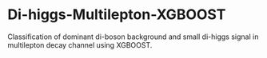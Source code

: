 # Di-higgs-Multilepton-XGBOOST
Classification of dominant di-boson background and small di-higgs signal in multilepton decay channel using XGBOOST.
